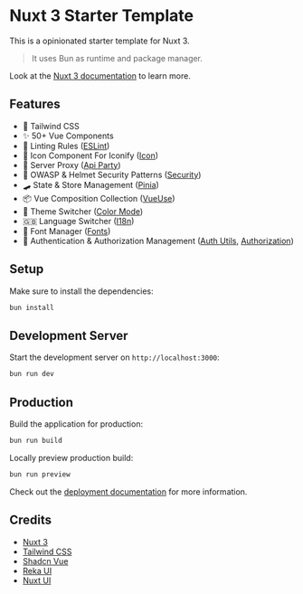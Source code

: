 # Nuxt 3 Starter Template

This is a opinionated starter template for Nuxt 3.

> It uses Bun as runtime and package manager.

Look at the [Nuxt 3 documentation](https://nuxt.com/docs/getting-started/introduction) to learn more.

## Features

- 💨 Tailwind CSS
- ✨ 50+ Vue Components
- 📏 Linting Rules ([ESLint](https://nuxt.com/modules/eslint))
- 🔔 Icon Component For Iconify ([Icon](https://nuxt.com/modules/icon))
- 👀 Server Proxy ([Api Party](https://nuxt.com/modules/api-party))
- 🧱 OWASP & Helmet Security Patterns ([Security](https://nuxt.com/modules/security))
- 🛹 State & Store Management ([Pinia](https://nuxt.com/modules/pinia))
- 📦 Vue Composition Collection ([VueUse](https://nuxt.com/modules/vueuse))
- 🌙 Theme Switcher ([Color Mode](https://nuxt.com/modules/color-mode))
- 🇬🇧 Language Switcher ([I18n](https://nuxt.com/modules/i18n))
- 🔡 Font Manager ([Fonts](https://nuxt.com/modules/fonts))
- 🔐 Authentication & Authorization Management ([Auth Utils](https://nuxt.com/modules/auth-utils), [Authorization](https://nuxt.com/modules/authorization))

## Setup

Make sure to install the dependencies:

```bash
bun install
```

## Development Server

Start the development server on `http://localhost:3000`:

```bash
bun run dev
```

## Production

Build the application for production:

```bash
bun run build
```

Locally preview production build:

```bash
bun run preview
```

Check out the [deployment documentation](https://nuxt.com/docs/getting-started/deployment) for more information.

## Credits

- [Nuxt 3](https://nuxt.com)
- [Tailwind CSS](https://tailwindcss.com)
- [Shadcn Vue](https://www.shadcn-vue.com)
- [Reka UI](https://reka-ui.com)
- [Nuxt UI](https://ui.nuxt.com)
